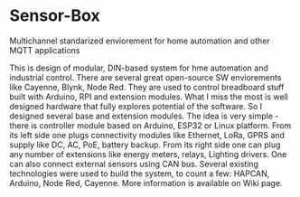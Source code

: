 # Sensor-Box
Multichannel standarized enviorement for home automation and other MQTT applications

This is design of modular, DIN-based system for hme automation and industrial control.
There are several great open-source SW enviorements like Cayenne, Blynk, Node Red. They are used to control breadboard stuff built with Arduino, RPI and extension modules.
What I miss the most is well designed hardware that fully explores potential of the software.
So I designed several base and extension modules. The idea is very simple - there is controller module based on Arduino, ESP32 or Linux platform.
From its left side one plugs connectivity modules like Ethernet, LoRa, GPRS and supply like DC, AC, PoE, battery backup.
From its right side one can plug any number of extensions like energy meters, relays, Lighting drivers. One can also connect external sensors using CAN bus.
Several existing technologies were used to build the system, to count a few: HAPCAN, Arduino, Node Red, Cayenne.
More information is available on Wiki page.
